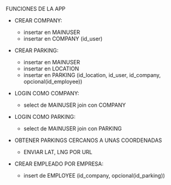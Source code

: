 FUNCIONES DE LA APP

- CREAR COMPANY:
    - insertar en MAINUSER
    - insertar en COMPANY (id_user)

- CREAR PARKING:
    - insertar en MAINUSER
    - insertar en LOCATION
    - insertar en PARKING (id_location, id_user, id_company, opcional(id_employee))

- LOGIN COMO COMPANY:
    - select de MAINUSER join con COMPANY

- LOGIN COMO PARKING:
    - select de MAINUSER join con PARKING

- OBTENER PARKINGS CERCANOS A UNAS COORDENADAS
    - ENVIAR LAT, LNG POR URL

- CREAR EMPLEADO POR EMPRESA:
    - insert de EMPLOYEE (id_company, opcional(id_parking))

